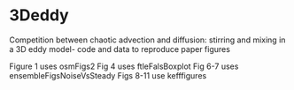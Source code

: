 # 3Deddy
Competition between chaotic advection and diffusion: stirring and mixing in a 3D eddy model- code and data to reproduce paper figures

Figure 1 uses osmFigs2
Fig 4 uses ftleFalsBoxplot
Fig 6-7 uses ensembleFigsNoiseVsSteady
Figs 8-11 use kefffigures

